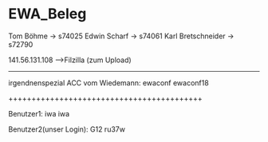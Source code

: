# EWA_Beleg

Tom Böhme 		      -> s74025
Edwin Scharf 		    -> s74061
Karl Bretschneider 	-> s72790

141.56.131.108 -->Filzilla (zum Upload)

******************************************

irgendnenspezial ACC vom Wiedemann:
ewaconf
ewaconf18

++++++++++++++++++++++++++++++++++++++++++

Benutzer1:
iwa
iwa

Benutzer2(unser Login):
G12
ru37w


